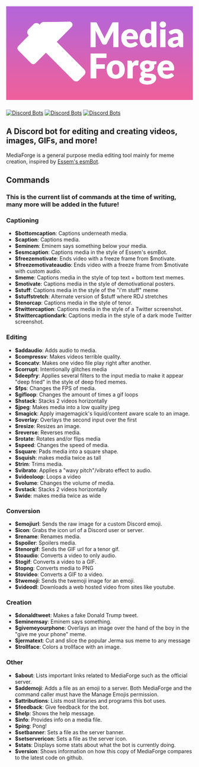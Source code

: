 # ![MediaForge](https://raw.githubusercontent.com/HexCodeFFF/mediaforge/master/media/banner.png)
[![Discord Bots](https://top.gg/api/widget/status/780570413767983122.svg)](https://top.gg/bot/780570413767983122)
[![Discord Bots](https://top.gg/api/widget/servers/780570413767983122.svg)](https://top.gg/bot/780570413767983122)
[![Discord Bots](https://top.gg/api/widget/upvotes/780570413767983122.svg)](https://top.gg/bot/780570413767983122)
## A Discord bot for editing and creating videos, images, GIFs, and more!

MediaForge is a general purpose media editing tool mainly for meme creation, inspired by [Essem's esmBot](https://github.com/esmBot/esmBot).

## Commands
### This is the current list of commands at the time of writing, many more will be added in the future!
### Captioning
- **$bottomcaption**: Captions underneath media.
- **$caption**: Captions media.
- **$eminem**: Eminem says something below your media.
- **$esmcaption**: Captions media in the style of Essem's esmBot.
- **$freezemotivate**: Ends video with a freeze frame from $motivate.
- **$freezemotivateaudio**: Ends video with a freeze frame from $motivate with custom audio.
- **$meme**: Captions media in the style of top text + bottom text memes.
- **$motivate**: Captions media in the style of demotivational posters.
- **$stuff**: Captions media in the style of the "i'm stuff" meme
- **$stuffstretch**: Alternate version of $stuff where RDJ stretches
- **$tenorcap**: Captions media in the style of tenor.
- **$twittercaption**: Captions media in the style of a Twitter screenshot.
- **$twittercaptiondark**: Captions media in the style of a dark mode Twitter screenshot.
### Editing
- **$addaudio**: Adds audio to media.
- **$compressv**: Makes videos terrible quality.
- **$concatv**: Makes one video file play right after another.
- **$corrupt**: Intentionally glitches media
- **$deepfry**: Applies several filters to the input media to make it appear "deep fried" in the style of deep fried memes.
- **$fps**: Changes the FPS of media.
- **$gifloop**: Changes the amount of times a gif loops
- **$hstack**: Stacks 2 videos horizontally
- **$jpeg**: Makes media into a low quality jpeg
- **$magick**: Apply imagemagick's liquid/content aware scale to an image.
- **$overlay**: Overlays the second input over the first
- **$resize**: Resizes an image.
- **$reverse**: Reverses media.
- **$rotate**: Rotates and/or flips media
- **$speed**: Changes the speed of media.
- **$square**: Pads media into a square shape.
- **$squish**: makes media twice as tall
- **$trim**: Trims media.
- **$vibrato**: Applies a "wavy pitch"/vibrato effect to audio.
- **$videoloop**: Loops a video
- **$volume**: Changes the volume of media.
- **$vstack**: Stacks 2 videos horizontally
- **$wide**: makes media twice as wide
### Conversion
- **$emojiurl**: Sends the raw image for a custom Discord emoji.
- **$icon**: Grabs the icon url of a Discord user or server.
- **$rename**: Renames media.
- **$spoiler**: Spoilers media.
- **$tenorgif**: Sends the GIF url for a tenor gif.
- **$toaudio**: Converts a video to only audio.
- **$togif**: Converts a video to a GIF.
- **$topng**: Converts media to PNG
- **$tovideo**: Converts a GIF to a video.
- **$twemoji**: Sends the twemoji image for an emoji.
- **$videodl**: Downloads a web hosted video from sites like youtube.
### Creation
- **$donaldtweet**: Makes a fake Donald Trump tweet.
- **$eminemsay**: Eminem says something.
- **$givemeyourphone**: Overlays an image over the hand of the boy in the "give me your phone" meme.
- **$jermatext**: Cut and slice the popular Jerma sus meme to any message
- **$trollface**: Colors a trollface with an image.
### Other
- **$about**: Lists important links related to MediaForge such as the official server.
- **$addemoji**: Adds a file as an emoji to a server. Both MediaForge and the command caller must have the Manage Emojis permission.
- **$attributions**: Lists most libraries and programs this bot uses.
- **$feedback**: Give feedback for the bot.
- **$help**: Shows the help message.
- **$info**: Provides info on a media file.
- **$ping**: Pong!
- **$setbanner**: Sets a file as the server banner.
- **$setservericon**: Sets a file as the server icon.
- **$stats**: Displays some stats about what the bot is currently doing.
- **$version**: Shows information on how this copy of MediaForge compares to the latest code on github.